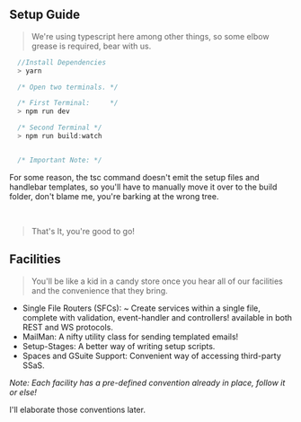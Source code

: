 ## Setup Guide
> We're using typescript here among other things, so some elbow grease is required, bear with us.

``` javascript
  //Install Dependencies
  > yarn

  /* Open two terminals. */

  /* First Terminal:     */
  > npm run dev

  /* Second Terminal */
  > npm run build:watch


  /* Important Note: */
```

For some reason, the tsc command doesn't emit the setup files and handlebar templates, so you'll have to manually move it over to the build folder, don't blame me, you're barking at the wrong tree.

<br />

> That's It, you're good to go!

## Facilities
> You'll be like a kid in a candy store once you hear all of our facilities and the convenience that they bring.

* Single File Routers (SFCs):
~ Create services within a single file, complete with validation, event-handler and controllers! available in both REST and WS protocols.
* MailMan: A nifty utility class for sending templated emails!
* Setup-Stages: A better way of writing setup scripts.
* Spaces and GSuite Support: Convenient way of accessing third-party SSaS.

*Note: Each facility has a pre-defined convention already in place, follow it or else!*

I'll elaborate those conventions later.